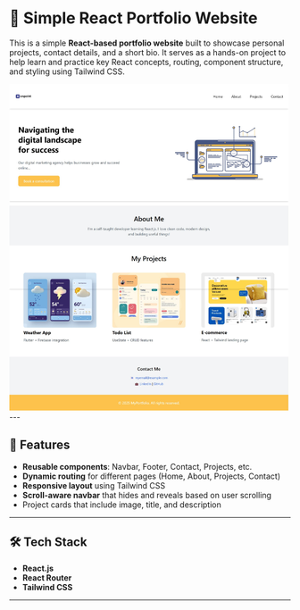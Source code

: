 # 💼 Simple React Portfolio Website

This is a simple **React-based portfolio website** built to showcase personal projects, contact details, and a short bio. It serves as a hands-on project to help learn and practice key React concepts, routing, component structure, and styling using Tailwind CSS.

<img src="./assets/sample.jpeg" alt="Home Screenshot" width="500"/>
---

## 🚀 Features

- **Reusable components**: Navbar, Footer, Contact, Projects, etc.
- **Dynamic routing** for different pages (Home, About, Projects, Contact)
- **Responsive layout** using Tailwind CSS
- **Scroll-aware navbar** that hides and reveals based on user scrolling
- Project cards that include image, title, and description

---

## 🛠 Tech Stack

- **React.js**
- **React Router**
- **Tailwind CSS**

---

